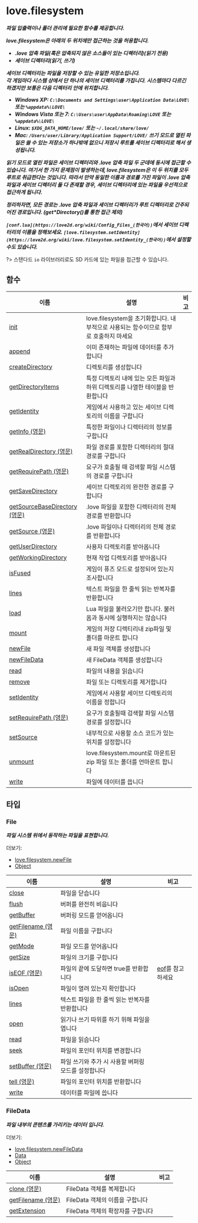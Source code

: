 # love.filesystem

<b><i>
파일 입출력이나 폴더 관리에 필요한 함수를 제공합니다.

love.filesystem은 아래의 두 위치에만 접근하는 것을 허용합니다.

- .love 압축 파일(혹은 압축되지 않은 소스들이 있는 디렉터리)(읽기 전용)
- 세이브 디렉터리(읽기, 쓰기)

세이브 디렉터리는 파일을 저장할 수 있는 유일한 저장소입니다.<br>
각 게임마다 시스템 상에서 단 하나의 세이브 디렉터리를 가집니다. 시스템마다 다르긴 하겠지만 보통은 다음 디렉터리 안에 위치합니다.

- Windows XP: `C:\Documents and Settings\user\Application Data\LOVE\` 또는 `%appdata%\LOVE\`
- Windows Vista 또는 7: `C:\Users\user\AppData\Roaming\LOVE` 또는 `%appdata%\LOVE\`
- Linux: `$XDG_DATA_HOME/love/` 또는 `~/.local/share/love/`
- Mac: `/Users/user/Library/Application Support/LOVE/`
쓰기 모드로 열린 파일은 쓸 수 있는 저장소가 하나밖에 없으니 저장시 루트를 세이브 디렉터리로 해서 생성됩니다.

읽기 모드로 열린 파일은 세이브 디렉터리와 .love 압축 파일 두 군데에 동시에 접근할 수 있습니다. 여기서 한 가지 문제점이 발생하는데, love.filesystem은 이 두 위치를 모두 루트로 취급한다는 것입니다. 따라서 만약 동일한 이름과 경로를 가진 파일이 .love 압축 파일과 세이브 디렉터리 둘 다 존재할 경우, 세이브 디렉터리에 있는 파일을 우선적으로 접근하게 됩니다.

정리하자면, 모든 경로는 .love 압축 파일과 세이브 디렉터리가 루트 디렉터리로 간주되어진 경로입니다. (get*Directory()를 통한 접근 제외)

`[conf.lua](https://love2d.org/wiki/Config_Files_(한국어))`에서 세이브 디렉터리의 이름을 정해보세요. `[love.filesystem.setIdentity](https://love2d.org/wiki/love.filesystem.setIdentity_(한국어))`에서 설정할 수도 있습니다.

</b></i>

?> 스탠다드 `io` 라이브러리로도 SD 카드에 있는 파일을 접근할 수 있습니다.

## 함수

| 이름                                                                                              | 설명                                                                                  | 비고  |
|---------------------------------------------------------------------------------------------------|--------------------------------------------------------------------------------------|-------|
| [init](https://love2d.org/wiki/love.filesystem.init_(한국어))                                     | love.filesystem을 초기화합니다. 내부적으로 사용되는 함수이므로 함부로 호출하지 마세요      |       |
| [append](https://love2d.org/wiki/love.filesystem.append_(한국어))                                 | 이미 존재하는 파일에 데이터를 추가합니다                                                 |       |
| [createDirectory](https://love2d.org/wiki/love.filesystem.createDirectory_(한국어))               | 디렉토리를 생성합니다                                                                  |       |
| [getDirectoryItems](https://love2d.org/wiki/love.filesystem.getDirectoryItems_(한국어))           | 특정 디렉토리 내에 있는 모든 파일과 하위 디렉토리를 나열한 테이블을 반환합니다              |       |
| [getIdentity](https://love2d.org/wiki/love.filesystem.getIdentity_(한국어))                       | 게임에서 사용하고 있는 세이브 디렉토리의 이름을 구합니다                                  |       |
| [getInfo (영문)](https://love2d.org/wiki/love.filesystem.getInfo)                                 | 특정한 파일이나 디렉터리의 정보를 구합니다                                               |       |
| [getRealDirectory (영문)](https://love2d.org/wiki/love.filesystem.getRealDirectory)               | 파일 경로를 포함한 디렉터리의 절대경로를 구합니다                                        |       |
| [getRequirePath (영문)](https://love2d.org/wiki/love.filesystem.getRequirePath)                   | 요구가 호출될 때 검색할 파일 시스템의 경로를 구합니다                                     |       |
| [getSaveDirectory](https://love2d.org/wiki/love.filesystem.getSaveDirectory_(한국어))             | 세이브 디렉토리의 완전한 경로를 구합니다                                                 |       |
| [getSourceBaseDirectory (영문)](https://love2d.org/wiki/love.filesystem.getSourceBaseDirectory)   | .love 파일을 포함한 디렉터리의 전체 경로를 반환합니다                                    |       |
| [getSource (영문)](https://love2d.org/wiki/love.filesystem.getSource)                             | .love 파일이나 디렉터리의 전체 경로를 반환합니다                                         |       |
| [getUserDirectory](https://love2d.org/wiki/love.filesystem.getUserDirectory_(한국어))             | 사용자 디렉토리를 받아옵니다                                                            |       |
| [getWorkingDirectory](https://love2d.org/wiki/love.filesystem.getWorkingDirectory_(한국어))       | 현재 작업 디렉토리를 받아옵니다                                                         |       |
| [isFused](https://love2d.org/wiki/love.filesystem.isFused_(한국어))                               | 게임이 퓨즈 모드로 설정되어 있는지 조사합니다                                            |       |
| [lines](https://love2d.org/wiki/love.filesystem.lines_(한국어))                                   | 텍스트 파일을 한 줄씩 읽는 반복자를 반환합니다                                           |       |
| [load](https://love2d.org/wiki/love.filesystem.load_(한국어))                                     | Lua 파일을 불러오기만 합니다. 불러옴과 동시에 실행하지는 않습니다                          |       |
| [mount](https://love2d.org/wiki/love.filesystem.mount_(한국어))                                   | 게임의 저장 디렉티리내 zip파일 및 폴더를 마운트 합니다                                    |       |
| [newFile](https://love2d.org/wiki/love.filesystem.newFile_(한국어))                               | 새 파일 객체를 생성합니다                                                               |       |
| [newFileData](https://love2d.org/wiki/love.filesystem.newFileData_(한국어))                       | 새 FileData 객체를 생성합니다                                                          |       |
| [read](https://love2d.org/wiki/love.filesystem.read_(한국어))                                     | 파일의 내용을 읽습니다                                                                  |       |
| [remove](https://love2d.org/wiki/love.filesystem.remove_(한국어))                                 | 파일 또는 디렉토리를 제거합니다                                                         |       |
| [setIdentity](https://love2d.org/wiki/love.filesystem.setIdentity_(한국어))                       | 게임에서 사용할 세이브 디렉토리의 이름을 정합니다                                         |       |
| [setRequirePath (영문)](https://love2d.org/wiki/love.filesystem.setRequirePath)                   | 요구가 호출될때 검색할 파일 시스템 경로를 설정합니다                                      |       |
| [setSource](https://love2d.org/wiki/love.filesystem.setSource_(한국어))                           | 내부적으로 사용할 소스 코드가 있는 위치를 설정합니다                                      |       |
| [unmount](https://love2d.org/wiki/love.filesystem.unmount_(한국어))                               | love.filesystem.mount로 마운트된 zip 파일 또는 폴더를 언마운트 합니다                    |       |
| [write](https://love2d.org/wiki/love.filesystem.write_(한국어))                                   | 파일에 데이터를 씁니다                                                                  |       |

## 타입

### File

<b><i>
파일 시스템 위에서 동작하는 파일을 표현합니다.
</b></i>

더보기:
- [love.filesystem.newFile](https://love2d.org/wiki/love.filesystem.newFile_(한국어))
- [Object](ko-kr/api/love?id=Object)

| 이름                                                          | 설명                                            | 비고                                                        |
|--------------------------------------------------------------|-------------------------------------------------|-------------------------------------------------------------|
| [close](https://love2d.org/wiki/File:close_(한국어))          | 파일을 닫습니다                                  |                                                             |
| [flush](https://love2d.org/wiki/File:flush_(한국어))          | 버퍼를 완전히 비웁니다                            |                                                             |
| [getBuffer](https://love2d.org/wiki/File:getBuffer_(한국어))  | 버퍼링 모드를 얻어옵니다                          |                                                             |
| [getFilename (영문)](https://love2d.org/wiki/File:getFilename)| 파일 이름을 구합니다                              |                                                             |
| [getMode](https://love2d.org/wiki/File:getMode_(한국어))      | 파일 모드를 얻어옵니다                            |                                                             |
| [getSize](https://love2d.org/wiki/File:getSize_(한국어))      | 파일의 크기를 구합니다                            |                                                             |
| [isEOF (영문)](https://love2d.org/wiki/(File):isEOF)          | 파일의 끝에 도달하면 true를 반환합니다             | [eof](https://love2d.org/wiki/File:eof_(한국어))를 참고하세요 |
| [isOpen](https://love2d.org/wiki/File:isOpen_(한국어))        | 파일이 열려 있는지 확인합니다                      |                                                             |
| [lines](https://love2d.org/wiki/File:lines_(한국어))          | 텍스트 파일을 한 줄씩 읽는 반복자를 반환합니다      |                                                             |
| [open](https://love2d.org/wiki/File:open_(한국어))            | 읽기나 쓰기 따위를 하기 위해 파일을 엽니다          |                                                             |
| [read](https://love2d.org/wiki/File:read_(한국어))            | 파일을 읽습니다                                   |                                                             |
| [seek](https://love2d.org/wiki/File:seek_(한국어))            | 파일의 포인터 위치를 변경합니다                    |                                                             |
| [setBuffer (영문)](https://love2d.org/wiki/File:setBuffer)    | 파일 쓰기와 추가 시 사용할 버퍼링 모드를 설정합니다 |                                                             |
| [tell (영문)](https://love2d.org/wiki/File:tell)              | 파일의 포인터 위치를 반환합니다                    |                                                             |
| [write](https://love2d.org/wiki/File:write_(한국어))          | 데이터를 파일에 씁니다                            |                                                             |


### FileData

<b><i>
파일 내부의 콘텐츠를 가리키는 데이터 입니다.
</b></i>

더보기:
- [love.filesystem.newFileData](https://love2d.org/wiki/love.filesystem.newFileData_(한국어))
- [Data](ko-kr/api/data)
- [Object](ko-kr/api/love?id=Object)

| 이름                                                                   | 설명                                   | 비고  |
|------------------------------------------------------------------------|---------------------------------------|-------|
| [clone (영문)](https://love2d.org/wiki/FileData:clone)                 | FileData 객체를 복제합니다              |       |
| [getFilename (영문)](https://love2d.org/wiki/FileData:getFilename)     | FileData 객체의 이름을 구합니다         |       |
| [getExtension](https://love2d.org/wiki/FileData:getExtension_(한국어)) | FileData 객체의 확장자를 구합니다        |       |